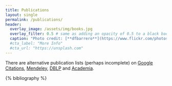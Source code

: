 ```yaml
---
title: Publications
layout: single
permalink: /publications/
header:
  overlay_image: /assets/img/books.jpg
  overlay_filter: 0.5 # same as adding an opacity of 0.5 to a black background
  caption: "Photo credit: [**dfbarrero**](https://www.flickr.com/photos/dfbarrero/)"
  #cta_label: "More Info"
  #cta_url: "https://unsplash.com"
---
```


There are alternative publication lists (perhaps incomplete) on [Google Citations](http://scholar.google.com/citations?hl=en&user=1HXXKSwAAAAJ), [Mendeley](http://www.mendeley.com/profiles/david-f-barrero/), [DBLP](http://dblp.uni-trier.de/pers/hd/b/Barrero:David_F=.html) and [Academia](http://uah.academia.edu/DavidFBarrero).

{% bibliography %}

